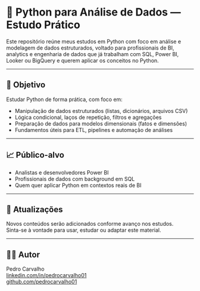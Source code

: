 # 🐍 Python para Análise de Dados — Estudo Prático

Este repositório reúne meus estudos em Python com foco em análise e modelagem de dados estruturados, voltado para profissionais de BI, analytics e engenharia de dados que já trabalham com SQL, Power BI, Looker ou BigQuery e querem aplicar os conceitos no Python.

---

## 🧭 Objetivo

Estudar Python de forma prática, com foco em:

- Manipulação de dados estruturados (listas, dicionários, arquivos CSV)
- Lógica condicional, laços de repetição, filtros e agregações
- Preparação de dados para modelos dimensionais (fatos e dimensões)
- Fundamentos úteis para ETL, pipelines e automação de análises

---

## 📈 Público-alvo

- Analistas e desenvolvedores Power BI
- Profissionais de dados com background em SQL
- Quem quer aplicar Python em contextos reais de BI

---

## 🔄 Atualizações

Novos conteúdos serão adicionados conforme avanço nos estudos.  
Sinta-se à vontade para usar, estudar ou adaptar este material.

---

## 🧑‍💻 Autor

Pedro Carvalho  
[linkedin.com/in/pedrocarvalho01](https://linkedin.com/in/pedrocarvalho01)  
[github.com/pedrocarvalho01](https://github.com/pedrocarvalho01)
